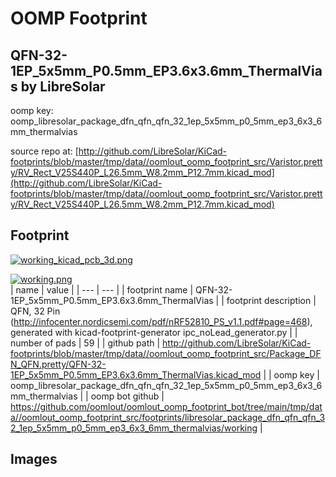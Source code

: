 # OOMP Footprint  
## QFN-32-1EP_5x5mm_P0.5mm_EP3.6x3.6mm_ThermalVias  by LibreSolar  
  
oomp key: oomp_libresolar_package_dfn_qfn_qfn_32_1ep_5x5mm_p0_5mm_ep3_6x3_6mm_thermalvias  
  
source repo at: [http://github.com/LibreSolar/KiCad-footprints/blob/master/tmp/data//oomlout_oomp_footprint_src/Varistor.pretty/RV_Rect_V25S440P_L26.5mm_W8.2mm_P12.7mm.kicad_mod](http://github.com/LibreSolar/KiCad-footprints/blob/master/tmp/data//oomlout_oomp_footprint_src/Varistor.pretty/RV_Rect_V25S440P_L26.5mm_W8.2mm_P12.7mm.kicad_mod)  
## Footprint  
  
[![working_kicad_pcb_3d.png](working_kicad_pcb_3d_600.png)](working_kicad_pcb_3d.png)  
  
[![working.png](working_600.png)](working.png)  
| name | value | 
| --- | --- | 
| footprint name | QFN-32-1EP_5x5mm_P0.5mm_EP3.6x3.6mm_ThermalVias | 
| footprint description | QFN, 32 Pin (http://infocenter.nordicsemi.com/pdf/nRF52810_PS_v1.1.pdf#page=468), generated with kicad-footprint-generator ipc_noLead_generator.py | 
| number of pads | 59 | 
| github path | http://github.com/LibreSolar/KiCad-footprints/blob/master/tmp/data//oomlout_oomp_footprint_src/Package_DFN_QFN.pretty/QFN-32-1EP_5x5mm_P0.5mm_EP3.6x3.6mm_ThermalVias.kicad_mod | 
| oomp key | oomp_libresolar_package_dfn_qfn_qfn_32_1ep_5x5mm_p0_5mm_ep3_6x3_6mm_thermalvias | 
| oomp bot github | https://github.com/oomlout/oomlout_oomp_footprint_bot/tree/main/tmp/data//oomlout_oomp_footprint_src/footprints/libresolar_package_dfn_qfn_qfn_32_1ep_5x5mm_p0_5mm_ep3_6x3_6mm_thermalvias/working | 
## Images  
